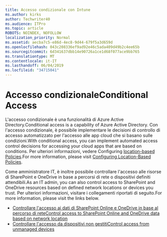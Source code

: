 ```yaml
---
title: Accesso condizionale con Intune
ms.author: kirks
author: Techwriter40
ms.audience: ITPro
ms.topic: article
ROBOTS: NOINDEX, NOFOLLOW
localization_priority: Normal
ms.assetid: aecba7c5-e86d-4ec8-9d44-679f5a3d659d
ms.openlocfilehash: 043c208336ef9ad92e46c5ada409d49b2c4ee65b
ms.sourcegitcommit: 6d341637dbb14e90726a1ce1d68f077ace9bb765
ms.translationtype: MT
ms.contentlocale: it-IT
ms.lasthandoff: 06/04/2019
ms.locfileid: "34715041"
---
```

# <a name="conditional-access"></a><span data-ttu-id="36871-102">Accesso condizionale</span><span class="sxs-lookup"><span data-stu-id="36871-102">Conditional Access</span></span>

<p><span data-ttu-id="36871-103">L'accesso condizionale è una funzionalità di Azure Active Directory.</span><span class="sxs-lookup"><span data-stu-id="36871-103">Conditional access is a capability of Azure Active Directory.</span></span> <span data-ttu-id="36871-104">Con l'accesso condizionale, è possibile implementare le decisioni di controllo di accesso automatizzato per l'accesso alle app cloud che si basano sulle condizioni.</span><span class="sxs-lookup"><span data-stu-id="36871-104">With conditional access, you can implement automated access control decisions for accessing your cloud apps that are based on conditions.</span></span> <span data-ttu-id="36871-105">Per ulteriori informazioni, vedere Configuring <a href="https://docs.microsoft.com/en-us/azure/active-directory/conditional-access/overview">location-based Policies</a>.</span><span class="sxs-lookup"><span data-stu-id="36871-105">For more information, please visit <a href="https://docs.microsoft.com/en-us/azure/active-directory/conditional-access/overview">Configuring Location-Based Policies</a>.</span></span></p> <p><span data-ttu-id="36871-106">Come amministratore IT, è inoltre possibile controllare l'accesso alle risorse di SharePoint e OneDrive in base a percorsi di rete o dispositivi definiti attendibili.</span><span class="sxs-lookup"><span data-stu-id="36871-106">As an IT admin, you can also control access to SharePoint and OneDrive resources based on defined network locations or devices you trust.</span></span> <span data-ttu-id="36871-107">Per ulteriori informazioni, visitare i collegamenti riportati di seguito.</span><span class="sxs-lookup"><span data-stu-id="36871-107">For more information, please visit the links below.</span></span></p> <ul> <li><span data-ttu-id="36871-108"><a href="https://docs.microsoft.com/en-us/sharepoint/control-access-based-on-network-location">Controllare l'accesso ai dati di SharePoint Online e OneDrive in base al percorso di rete</a></span><span class="sxs-lookup"><span data-stu-id="36871-108"><a href="https://docs.microsoft.com/en-us/sharepoint/control-access-based-on-network-location">Control access to SharePoint Online and OneDrive data based on network location</a></span></span></li> <li><span data-ttu-id="36871-109"><a href="https://docs.microsoft.com/en-us/sharepoint/control-access-from-unmanaged-devices">Controllare l'accesso da dispositivi non gestiti</a></span><span class="sxs-lookup"><span data-stu-id="36871-109"><a href="https://docs.microsoft.com/en-us/sharepoint/control-access-from-unmanaged-devices">Control access from unmanaged devices</a></span></span></li> </ul>

